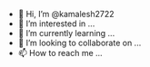 - 👋 Hi, I’m @kamalesh2722
- 👀 I’m interested in ...
- 🌱 I’m currently learning ...
- 💞️ I’m looking to collaborate on ...
- 📫 How to reach me ...

<!---
kamalesh2722/kamalesh2722 is a ✨ special ✨ repository because its `README.md` (this file) appears on your GitHub profile.
You can click the Preview link to take a look at your changes.
--->
